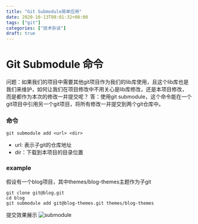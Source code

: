 ```yaml
---
title: "Git Submodule简单应用"
date: 2020-10-13T08:01:32+08:00
tags: ["git"]
categories: ["技术杂谈"]
draft: true
---
```


# Git Submodule 命令

问题：如果我们的项目中需要其他git项目作为我们的lib库使用，且这个lib库也是我们来维护，如何让我们在项目修改中不用关心是lib库修改，还是本项目修改，而是都作为本次的修改一并提交呢？
答：使用git submodule，这个命令能在一个git项目中引用另一个git项目，将所有修改一并提交到两个git仓库中。
### 命令
```
git submodule add <url> <dir>
```
- url: 表示子git的仓库地址
- dir：下载到本项目的目录位置

### example
假设有一个blog项目，其中themes/blog-themes主题作为子git
```
git clone git@blog.git
cd blog
git submodule add git@blog-themes.git themes/blog-themes
```
提交效果展示
![submodule](/images/image_2020-10-13-08-12-18.png)
